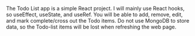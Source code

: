The Todo List app is a simple React project. I will mainly use React hooks, so useEffect, useState, and useRef. You will be able to add, remove, edit, and mark complete/cross out the Todo items. Do not use MongoDB to store data, so the Todo-list items will be lost when refreshing the web page.